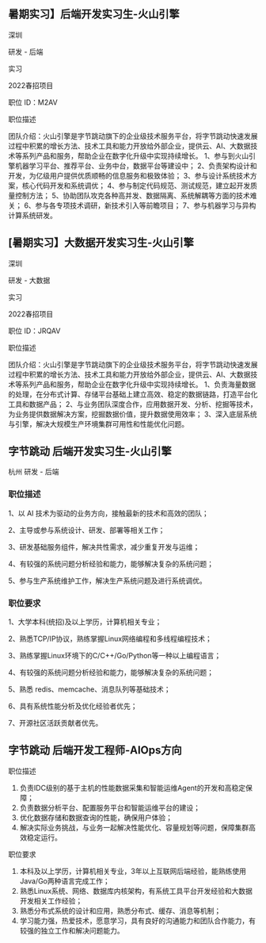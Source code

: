 ## 暑期实习】后端开发实习生-火山引擎

深圳

研发 - 后端

实习

2022春招项目

职位 ID：M2AV

职位描述

团队介绍：火山引擎是字节跳动旗下的企业级技术服务平台，将字节跳动快速发展过程中积累的增长方法、技术工具和能力开放给外部企业，提供云、AI、大数据技术等系列产品和服务，帮助企业在数字化升级中实现持续增长。 1、参与到火山引擎机器学习平台、推荐平台、业务中台，数据平台等建设中； 2、负责架构设计和开发，为亿级用户提供优质顺畅的信息服务和极致体验； 3、参与设计系统技术方案，核心代码开发和系统调优； 4、参与制定代码规范、测试规范，建立起开发质量控制方法； 5、协助团队攻克各种高并发、数据隔离、系统解耦等方面的技术难关； 6、参与各专项技术调研，新技术引入等前瞻项目； 7、参与机器学习与异构计算系统研发。



## [暑期实习】大数据开发实习生-火山引擎

深圳

研发 - 大数据

实习

2022春招项目

职位 ID：JRQAV

职位描述

团队介绍：火山引擎是字节跳动旗下的企业级技术服务平台，将字节跳动快速发展过程中积累的增长方法、技术工具和能力开放给外部企业，提供云、AI、大数据技术等系列产品和服务，帮助企业在数字化升级中实现持续增长。 1、负责海量数据的处理，在分布式计算、存储平台基础上建立高效、稳定的数据链路，打造平台化工具和数据产品； 2、与业务团队深度合作，应用数据开发、分析、挖掘等技术，为业务提供数据解决方案，挖掘数据价值，提升数据使用效率； 3、深入底层系统与引擎，解决大规模生产环境集群可用性和性能优化问题。



## 字节跳动 后端开发实习生-火山引擎

杭州 研发 - 后端

### 职位描述

1、以 AI 技术为驱动的业务方向，接触最新的技术和高效的团队； 

2、主导或参与系统设计、研发、部署等相关工作；

3、研发基础服务组件，解决共性需求，减少重复开发与运维； 

4、有较强的系统问题分析经验和能力，能够解决复杂的系统问题； 

5、参与生产系统维护工作，解决生产系统问题及进行系统调优。

### 职位要求

1、大学本科(统招)及以上学历，计算机相关专业； 

2、熟悉TCP/IP协议，熟练掌握Linux网络编程和多线程编程技术； 

3、熟练掌握Linux环境下的C/C++/Go/Python等一种以上编程语言； 

4、有较强的系统问题分析经验和能力，能够解决复杂的系统问题； 

5、熟悉 redis、memcache、消息队列等基础技术； 

6、具有系统性能分析及优化经验者优先； 

7、开源社区活跃贡献者优先。



## 字节跳动 后端开发工程师-AIOps方向

职位描述

1. 负责IDC级别的基于主机的性能数据采集和智能运维Agent的开发和高稳定保障； 
2. 负责数据分析平台、配置服务平台和智能运维平台的建设； 
3. 优化数据存储和数据查询的性能，确保用户体验； 
4. 解决实际业务挑战，与业务一起解决性能优化、容量规划等问题，保障集群高效稳定运行。

职位要求

1. 本科及以上学历，计算机相关专业，3年以上互联网后端经验，能熟练使用Java/Go两种语言完成工作；
2. 熟悉Linux系统、网络、数据库内核架构，有系统工具平台开发经验和大数据开发相关工作经验； 
3. 熟悉分布式系统的设计和应用，熟悉分布式、缓存、消息等机制； 
4. 学习能力强，热爱技术，愿意学习，具有良好的沟通能力和团队合作能力，有较强的独立工作和解决问题能力。
